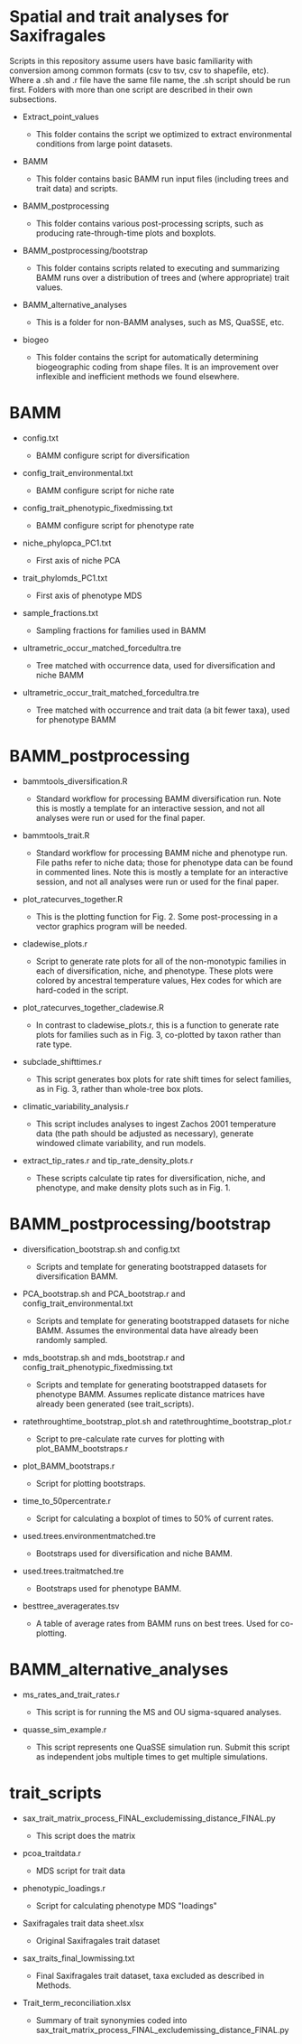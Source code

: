 # Spatial and trait analyses for Saxifragales
Scripts in this repository assume users have basic familiarity with conversion among common formats (csv to tsv, csv to shapefile, etc). Where a .sh and .r file have the same file name, the .sh script should be run first. Folders with more than one script are described in their own subsections.

* Extract_point_values
    * This folder contains the script we optimized to extract environmental conditions from large point datasets.

* BAMM 
    * This folder contains basic BAMM run input files (including trees and trait data) and scripts.

* BAMM_postprocessing 
    * This folder contains various post-processing scripts, such as producing rate-through-time plots and boxplots.

* BAMM_postprocessing/bootstrap
    * This folder contains scripts related to executing and summarizing BAMM runs over a distribution of trees and (where appropriate) trait values.

* BAMM_alternative_analyses
    * This is a folder for non-BAMM analyses, such as MS, QuaSSE, etc.

* biogeo 
    * This folder contains the script for automatically determining biogeographic coding from shape files. It is an improvement over inflexible and inefficient methods we found elsewhere.

# BAMM 
* config.txt
    * BAMM configure script for diversification
    
* config_trait_environmental.txt
    * BAMM configure script for niche rate  

* config_trait_phenotypic_fixedmissing.txt
    * BAMM configure script for phenotype rate

* niche_phylopca_PC1.txt
    * First axis of niche PCA    

* trait_phylomds_PC1.txt
    * First axis of phenotype MDS

* sample_fractions.txt
    * Sampling fractions for families used in BAMM

* ultrametric_occur_matched_forcedultra.tre
    * Tree matched with occurrence data, used for diversification and niche BAMM

* ultrametric_occur_trait_matched_forcedultra.tre
    * Tree matched with occurrence and trait data (a bit fewer taxa), used for phenotype BAMM
    
# BAMM_postprocessing 
* bammtools_diversification.R
    * Standard workflow for processing BAMM diversification run. Note this is mostly a template for an interactive session, and not all analyses were run or used for the final paper.
    
* bammtools_trait.R
    * Standard workflow for processing BAMM niche and phenotype run. File paths refer to niche data; those for phenotype data can be found in commented lines. Note this is mostly a template for an interactive session, and not all analyses were run or used for the final paper.

* plot_ratecurves_together.R
    * This is the plotting function for Fig. 2. Some post-processing in a vector graphics program will be needed.

* cladewise_plots.r
    * Script to generate rate plots for all of the non-monotypic families in each of diversification, niche, and phenotype. These plots were colored by ancestral temperature values, Hex codes for which are hard-coded in the script.
    
* plot_ratecurves_together_cladewise.R
    * In contrast to cladewise_plots.r, this is a function to generate rate plots for families such as in Fig. 3, co-plotted by taxon rather than rate type.
    
 * subclade_shifttimes.r
     * This script generates box plots for rate shift times for select families, as in Fig. 3, rather than whole-tree box plots.
    
* climatic_variability_analysis.r
    * This script includes analyses to ingest Zachos 2001 temperature data (the path should be adjusted as necessary), generate windowed climate variability, and run models.

* extract_tip_rates.r and tip_rate_density_plots.r    
    * These scripts calculate tip rates for diversification, niche, and phenotype, and make density plots such as in Fig. 1.

# BAMM_postprocessing/bootstrap
* diversification_bootstrap.sh and config.txt
    * Scripts and template for generating bootstrapped datasets for diversification BAMM. 

* PCA_bootstrap.sh and PCA_bootstrap.r and config_trait_environmental.txt
    * Scripts and template for generating bootstrapped datasets for niche BAMM. Assumes the environmental data have already been randomly sampled.

* mds_bootstrap.sh and mds_bootstrap.r and config_trait_phenotypic_fixedmissing.txt
    * Scripts and template for generating bootstrapped datasets for phenotype BAMM. Assumes replicate distance matrices have already been generated (see trait_scripts).

* ratethroughtime_bootstrap_plot.sh and ratethroughtime_bootstrap_plot.r
    * Script to pre-calculate rate curves for plotting with plot_BAMM_bootstraps.r

* plot_BAMM_bootstraps.r
    * Script for plotting bootstraps.
    
* time_to_50percentrate.r
    * Script for calculating a boxplot of times to 50% of current rates.
 
* used.trees.environmentmatched.tre 
    * Bootstraps used for diversification and niche BAMM.
     
* used.trees.traitmatched.tre
    * Bootstraps used for phenotype BAMM.

* besttree_averagerates.tsv
    * A table of average rates from BAMM runs on best trees. Used for co-plotting.

# BAMM_alternative_analyses
* ms_rates_and_trait_rates.r
    * This script is for running the MS and OU sigma-squared analyses.
    
* quasse_sim_example.r
    * This script represents one QuaSSE simulation run. Submit this script as independent jobs multiple times to get multiple simulations.
    
# trait_scripts
* sax_trait_matrix_process_FINAL_excludemissing_distance_FINAL.py
     * This script does the matrix 

* pcoa_traitdata.r
    * MDS script for trait data

* phenotypic_loadings.r
    * Script for calculating phenotype MDS "loadings"

* Saxifragales trait data sheet.xlsx
     * Original Saxifragales trait dataset

* sax_traits_final_lowmissing.txt
     * Final Saxifragales trait dataset, taxa excluded as described in Methods.

* Trait_term_reconciliation.xlsx
     * Summary of trait synonymies coded into sax_trait_matrix_process_FINAL_excludemissing_distance_FINAL.py

